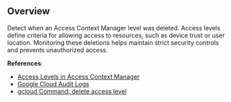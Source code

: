 ## Overview

Detect when an Access Context Manager level was deleted. Access levels define criteria for allowing access to resources, such as device trust or user location. Monitoring these deletions helps maintain strict security controls and prevents unauthorized access.

**References**:
- [Access Levels in Access Context Manager](https://cloud.google.com/access-context-manager/docs/overview)
- [Google Cloud Audit Logs](https://cloud.google.com/logging/docs/audit)
- [gcloud Command: delete access level](https://cloud.google.com/sdk/gcloud/reference/access-context-manager/levels/delete)